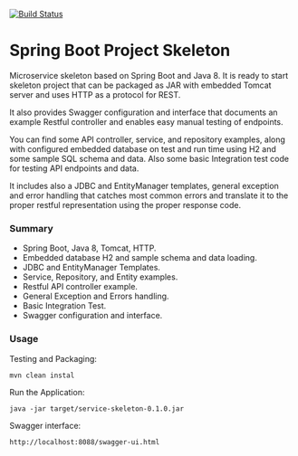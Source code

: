 [![Build Status](https://travis-ci.org/hishamaborob/Spring-Boot-Project-Skeleton.svg?branch=master)](https://travis-ci.org/hishamaborob/Spring-Boot-Project-Skeleton)

# Spring Boot Project Skeleton

Microservice skeleton based on Spring Boot and Java 8. It is ready to start skeleton project that can be packaged as JAR with embedded Tomcat server and uses HTTP as a protocol for REST.

It also provides Swagger configuration and interface that documents an example Restful controller and enables easy manual testing of endpoints.

You can find some API controller, service, and repository examples, along with configured embedded database on test and run time using H2 and some sample SQL schema and data. Also some basic Integration test code for testing API endpoints and data.

It includes also a JDBC and EntityManager templates, general exception and error handling that catches most common errors and translate it to the proper restful representation using the proper response code.

### Summary

- Spring Boot, Java 8, Tomcat, HTTP.
- Embedded database H2 and sample schema and data loading.
- JDBC and EntityManager Templates.
- Service, Repository, and Entity examples.
- Restful API controller example.
- General Exception and Errors handling.
- Basic Integration Test.
- Swagger configuration and interface.

### Usage

Testing and Packaging:

```
mvn clean instal
```

Run the Application:

```
java -jar target/service-skeleton-0.1.0.jar
```

Swagger interface:

```
http://localhost:8088/swagger-ui.html
```
